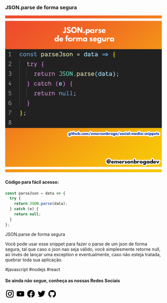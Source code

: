 ### JSON.parse de forma segura

![JSON.parse](https://github.com/emersonbroga/social-media-snippets/blob/master/content/2020-02-04/1080x1080-secure-json-parse.png)

#### Código para fácil acesso:

```js
const parseJson = data => {
  try {
    return JSON.parse(data);
  } catch (e) {
    return null;
  }
};
```

JSON.parse de forma segura

Você pode usar esse snippet para fazer o parse de um json de forma segura, tal que caso o json nao seja válido, você simplesmente retorne null, ao invés de lançar uma exception e eventualmente, caso não esteja tratada, quebrar toda sua aplicação.

\#javascript \#nodejs \#react

#### Se ainda não segue, conheça as nossas Redes Sociais

[![instagram.com/emersonbrogadev](https://github.com/emersonbroga/social-media-snippets/blob/master/static/instagram.png?raw=true)](https://www.instagram.com/emersonbrogadev/)
[![youtube.com/c/emersonbrogadev](https://github.com/emersonbroga/social-media-snippets/blob/master/static/youtube.png?raw=true)](https://www.youtube.com/c/emersonbroga/)
[![facebook.com/emersonbrogadev](https://github.com/emersonbroga/social-media-snippets/blob/master/static/facebook.png?raw=true)](https://www.facebook.com/emersonbrogadev/)
[![twitter.com/emersonbrogadev](https://github.com/emersonbroga/social-media-snippets/blob/master/static/twitter.png?raw=true)](https://www.twitter.com/emersonbrogadev/)
[![github.com/emersonbroga](https://github.com/emersonbroga/social-media-snippets/blob/master/static/github.png?raw=true)](https://www.github.com/emersonbroga/)
